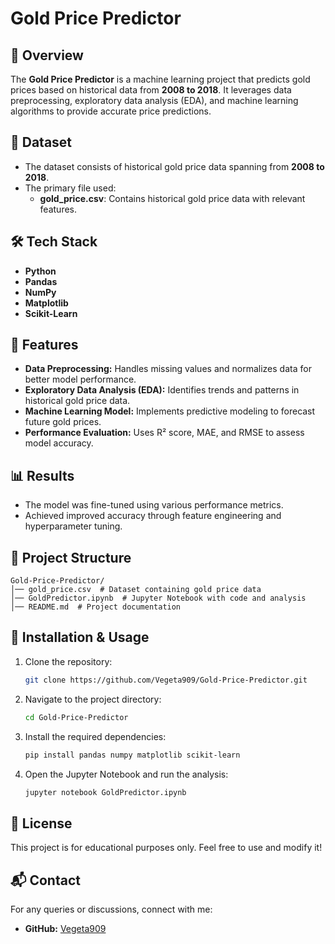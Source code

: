 # Gold Price Predictor

## 📌 Overview
The **Gold Price Predictor** is a machine learning project that predicts gold prices based on historical data from **2008 to 2018**. It leverages data preprocessing, exploratory data analysis (EDA), and machine learning algorithms to provide accurate price predictions.

## 📂 Dataset
- The dataset consists of historical gold price data spanning from **2008 to 2018**.
- The primary file used:
  - **gold_price.csv**: Contains historical gold price data with relevant features.

## 🛠 Tech Stack
- **Python**
- **Pandas**
- **NumPy**
- **Matplotlib**
- **Scikit-Learn**

## 🚀 Features
- **Data Preprocessing:** Handles missing values and normalizes data for better model performance.
- **Exploratory Data Analysis (EDA):** Identifies trends and patterns in historical gold price data.
- **Machine Learning Model:** Implements predictive modeling to forecast future gold prices.
- **Performance Evaluation:** Uses R² score, MAE, and RMSE to assess model accuracy.

## 📊 Results
- The model was fine-tuned using various performance metrics.
- Achieved improved accuracy through feature engineering and hyperparameter tuning.

## 📁 Project Structure
```
Gold-Price-Predictor/
│── gold_price.csv  # Dataset containing gold price data
│── GoldPredictor.ipynb  # Jupyter Notebook with code and analysis
│── README.md  # Project documentation
```

## 🔧 Installation & Usage
1. Clone the repository:
   ```bash
   git clone https://github.com/Vegeta909/Gold-Price-Predictor.git
   ```
2. Navigate to the project directory:
   ```bash
   cd Gold-Price-Predictor
   ```
3. Install the required dependencies:
   ```bash
   pip install pandas numpy matplotlib scikit-learn
   ```
4. Open the Jupyter Notebook and run the analysis:
   ```bash
   jupyter notebook GoldPredictor.ipynb
   ```

## 📜 License
This project is for educational purposes only. Feel free to use and modify it!

## 📬 Contact
For any queries or discussions, connect with me:
- **GitHub:** [Vegeta909](https://github.com/Vegeta909)
